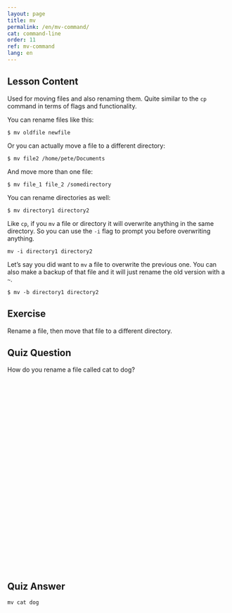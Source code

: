 ```yaml
---
layout: page
title: mv
permalink: /en/mv-command/
cat: command-line
order: 11
ref: mv-command
lang: en
---
```


## Lesson Content

Used for moving files and also renaming them. Quite similar to the `cp` command in terms of flags and functionality. 

You can rename files like this:

`$ mv oldfile newfile`

Or you can actually move a file to a different directory: 

`$ mv file2 /home/pete/Documents`

And move more than one file:

`$ mv file_1 file_2 /somedirectory`

You can rename directories as well:

`$ mv directory1 directory2`

Like `cp`, if you `mv` a file or directory it will overwrite anything in the same directory. So you can use the `-i` flag to prompt you before overwriting anything.

`mv -i directory1 directory2`

Let’s say you did want to `mv` a file to overwrite the previous one. You can also make a backup of that file and it will just rename the old version with a `~`. 

`$ mv -b directory1 directory2`

## Exercise

Rename a file, then move that file to a different directory.

## Quiz Question

How do you rename a file called cat to dog?  
<br /><br /><br /><br /><br /><br /><br /><br /><br /><br /><br /><br /><br /><br /><br /><br /><br /><br /><br /><br /><br /><br /><br /><br /><br /><br />
## Quiz Answer

`mv cat dog`
